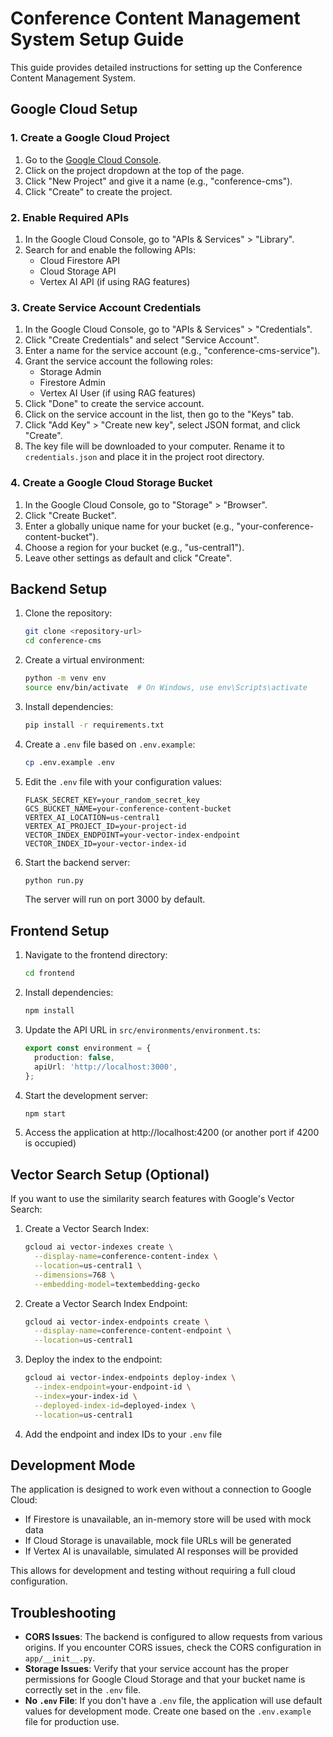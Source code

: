 # Conference Content Management System Setup Guide

This guide provides detailed instructions for setting up the Conference Content Management System.

## Google Cloud Setup

### 1. Create a Google Cloud Project

1. Go to the [Google Cloud Console](https://console.cloud.google.com/).
2. Click on the project dropdown at the top of the page.
3. Click "New Project" and give it a name (e.g., "conference-cms").
4. Click "Create" to create the project.

### 2. Enable Required APIs

1. In the Google Cloud Console, go to "APIs & Services" > "Library".
2. Search for and enable the following APIs:
   - Cloud Firestore API
   - Cloud Storage API
   - Vertex AI API (if using RAG features)

### 3. Create Service Account Credentials

1. In the Google Cloud Console, go to "APIs & Services" > "Credentials".
2. Click "Create Credentials" and select "Service Account".
3. Enter a name for the service account (e.g., "conference-cms-service").
4. Grant the service account the following roles:
   - Storage Admin
   - Firestore Admin
   - Vertex AI User (if using RAG features)
5. Click "Done" to create the service account.
6. Click on the service account in the list, then go to the "Keys" tab.
7. Click "Add Key" > "Create new key", select JSON format, and click "Create".
8. The key file will be downloaded to your computer. Rename it to `credentials.json` and place it in the project root directory.

### 4. Create a Google Cloud Storage Bucket

1. In the Google Cloud Console, go to "Storage" > "Browser".
2. Click "Create Bucket".
3. Enter a globally unique name for your bucket (e.g., "your-conference-content-bucket").
4. Choose a region for your bucket (e.g., "us-central1").
5. Leave other settings as default and click "Create".

## Backend Setup

1. Clone the repository:
   ```bash
   git clone <repository-url>
   cd conference-cms
   ```

2. Create a virtual environment:
   ```bash
   python -m venv env
   source env/bin/activate  # On Windows, use env\Scripts\activate
   ```

3. Install dependencies:
   ```bash
   pip install -r requirements.txt
   ```

4. Create a `.env` file based on `.env.example`:
   ```bash
   cp .env.example .env
   ```

5. Edit the `.env` file with your configuration values:
   ```
   FLASK_SECRET_KEY=your_random_secret_key
   GCS_BUCKET_NAME=your-conference-content-bucket
   VERTEX_AI_LOCATION=us-central1
   VERTEX_AI_PROJECT_ID=your-project-id
   VECTOR_INDEX_ENDPOINT=your-vector-index-endpoint
   VECTOR_INDEX_ID=your-vector-index-id
   ```

6. Start the backend server:
   ```bash
   python run.py
   ```
   
   The server will run on port 3000 by default.

## Frontend Setup

1. Navigate to the frontend directory:
   ```bash
   cd frontend
   ```

2. Install dependencies:
   ```bash
   npm install
   ```

3. Update the API URL in `src/environments/environment.ts`:
   ```typescript
   export const environment = {
     production: false,
     apiUrl: 'http://localhost:3000',
   };
   ```

4. Start the development server:
   ```bash
   npm start
   ```

5. Access the application at http://localhost:4200 (or another port if 4200 is occupied)

## Vector Search Setup (Optional)

If you want to use the similarity search features with Google's Vector Search:

1. Create a Vector Search Index:
   ```bash
   gcloud ai vector-indexes create \
     --display-name=conference-content-index \
     --location=us-central1 \
     --dimensions=768 \
     --embedding-model=textembedding-gecko
   ```

2. Create a Vector Search Index Endpoint:
   ```bash
   gcloud ai vector-index-endpoints create \
     --display-name=conference-content-endpoint \
     --location=us-central1
   ```

3. Deploy the index to the endpoint:
   ```bash
   gcloud ai vector-index-endpoints deploy-index \
     --index-endpoint=your-endpoint-id \
     --index=your-index-id \
     --deployed-index-id=deployed-index \
     --location=us-central1
   ```

4. Add the endpoint and index IDs to your `.env` file

## Development Mode

The application is designed to work even without a connection to Google Cloud:

- If Firestore is unavailable, an in-memory store will be used with mock data
- If Cloud Storage is unavailable, mock file URLs will be generated
- If Vertex AI is unavailable, simulated AI responses will be provided

This allows for development and testing without requiring a full cloud configuration.

## Troubleshooting

- **CORS Issues**: The backend is configured to allow requests from various origins. If you encounter CORS issues, check the CORS configuration in `app/__init__.py`.
- **Storage Issues**: Verify that your service account has the proper permissions for Google Cloud Storage and that your bucket name is correctly set in the `.env` file.
- **No `.env` File**: If you don't have a `.env` file, the application will use default values for development mode. Create one based on the `.env.example` file for production use. 